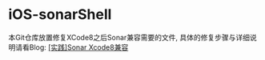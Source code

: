 # iOS-sonarShell

本Git仓库放置修复XCode8之后Sonar兼容需要的文件, 具体的修复步骤与详细说明请看Blog: [[实践]Sonar Xcode8兼容](http://my.oschina.net/ChenTF/blog/708646)
